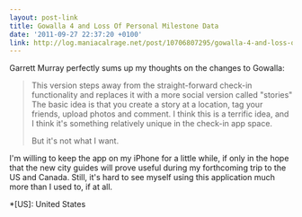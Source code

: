 ```yaml
---
layout: post-link
title: Gowalla 4 and Loss Of Personal Milestone Data
date: '2011-09-27 22:37:20 +0100'
link: http://log.maniacalrage.net/post/10706807295/gowalla-4-and-loss-of-personal-milestone-data
---
```

Garrett Murray perfectly sums up my thoughts on the changes to Gowalla:

> This version steps away from the straight-forward check-in functionality and replaces it with a more social version called "stories" The basic idea is that you create a story at a location, tag your friends, upload photos and comment. I think this is a terrific idea, and I think it's something relatively unique in the check-in app space.
>
> But it's not what I want.

I'm willing to keep the app on my iPhone for a little while, if only in the hope that the new city guides will prove useful during my forthcoming trip to the US and Canada. Still, it's hard to see myself using this application much more than I used to, if at all.

*[US]: United States